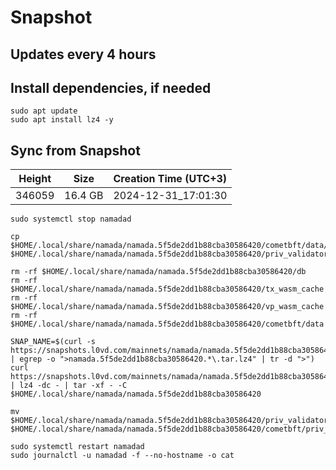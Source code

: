 # Snapshot

## Updates every 4 hours

## Install dependencies, if needed
```
sudo apt update
sudo apt install lz4 -y
```

## Sync from Snapshot  
| Height  | Size | Creation Time (UTC+3) |
| --------- | --------- | --------- |
| 346059  | 16.4 GB  | 2024-12-31_17:01:30 |

```
sudo systemctl stop namadad

cp $HOME/.local/share/namada/namada.5f5de2dd1b88cba30586420/cometbft/data/priv_validator_state.json $HOME/.local/share/namada/namada.5f5de2dd1b88cba30586420/priv_validator_state_backup.json

rm -rf $HOME/.local/share/namada/namada.5f5de2dd1b88cba30586420/db
rm -rf $HOME/.local/share/namada/namada.5f5de2dd1b88cba30586420/tx_wasm_cache
rm -rf $HOME/.local/share/namada/namada.5f5de2dd1b88cba30586420/vp_wasm_cache
rm -rf $HOME/.local/share/namada/namada.5f5de2dd1b88cba30586420/cometbft/data

SNAP_NAME=$(curl -s https://snapshots.l0vd.com/mainnets/namada/namada.5f5de2dd1b88cba30586420/ | egrep -o ">namada.5f5de2dd1b88cba30586420.*\.tar.lz4" | tr -d ">")
curl https://snapshots.l0vd.com/mainnets/namada/namada.5f5de2dd1b88cba30586420/${SNAP_NAME} | lz4 -dc - | tar -xf - -C $HOME/.local/share/namada/namada.5f5de2dd1b88cba30586420

mv $HOME/.local/share/namada/namada.5f5de2dd1b88cba30586420/priv_validator_state_backup.json $HOME/.local/share/namada/namada.5f5de2dd1b88cba30586420/cometbft/priv_validator_state.json

sudo systemctl restart namadad
sudo journalctl -u namadad -f --no-hostname -o cat
